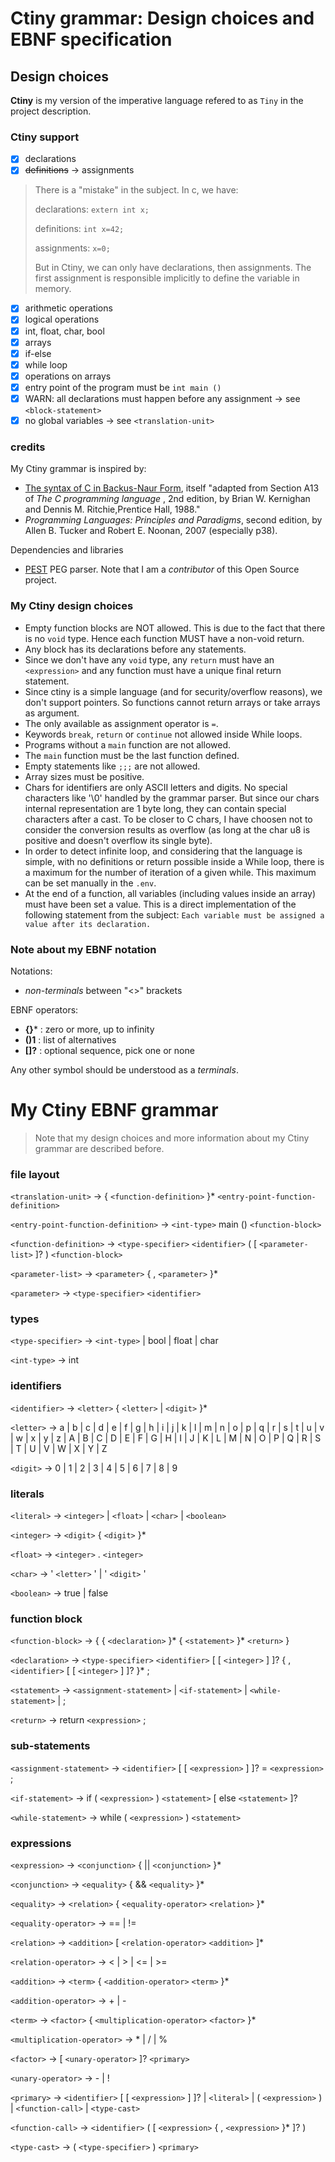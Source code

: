 # Ctiny grammar: Design choices and EBNF specification

## Design choices

**Ctiny** is my version of the imperative language refered to as `Tiny` in the project description.

### Ctiny support

* [X] declarations
* [X] ~~definitions~~ -> assignments

> There is a "mistake" in the subject. In c, we have:
>
> declarations: `extern int x;`
>
> definitions: `int x=42;`
>
> assignments: `x=0;`
>
> But in Ctiny, we can only have declarations, then assignments. The first assignment is responsible implicitly to define the variable in memory.

* [X] arithmetic operations
* [X] logical operations
* [X] int, float, char, bool
* [X] arrays
* [X] if-else
* [X] while loop
* [X] operations on arrays
* [X] entry point of the program must be `int main ()`
* [X] WARN: all declarations must happen before any assignment -> see `<block-statement>`
* [X] no global variables -> see `<translation-unit>`

### credits

My Ctiny grammar is inspired by:

* [The syntax of C in Backus-Naur Form](https://cs.wmich.edu/~gupta/teaching/cs4850/sumII06/The%20syntax%20of%20C%20in%20Backus-Naur%20form.htm), itself "adapted from Section A13 of  *The C programming language* , 2nd edition, by Brian W. Kernighan and Dennis M. Ritchie,Prentice Hall, 1988."
* *Programming Languages: Principles and Paradigms*, second edition, by Allen B. Tucker and Robert E. Noonan, 2007 (especially p38).

Dependencies and libraries

* [PEST](https://pest.rs/) PEG parser. Note that I am a *contributor* of this Open Source project.

### My Ctiny design choices

* Empty function blocks are NOT allowed. This is due to the fact that there is no `void` type. Hence each function MUST have a non-void return.
* Any block has its declarations before any statements.
* Since we don't have any `void` type, any `return` must have an `<expression>` and any function must have a unique final return statement.
* Since ctiny is a simple language (and for security/overflow reasons), we don't support pointers. So functions cannot return arrays or take arrays as argument.
* The only available as assignment operator is `=`.
* Keywords `break`, `return` or `continue` not allowed inside While loops.
* Programs without a `main` function are not allowed.
* The `main` function must be the last function defined.
* Empty statements like `;;;` are not allowed.
* Array sizes must be positive.
* Chars for identifiers are only ASCII letters and digits. No special characters like '\0' handled by the grammar parser. But since our chars internal representation are 1 byte long, they can contain special characters after a cast. To be closer to C chars, I have choosen not to consider the conversion results as overflow (as long at the char u8 is positive and doesn't overflow its single byte).
* In order to detect infinite loop, and considering that the language is simple, with no definitions or return possible inside a While loop, there is a maximum for the number of iteration of a given while. This maximum can be set manually in the `.env`.
* At the end of a function, all variables (including values inside an array) must have been set a value. This is a direct implementation of the following statement from the subject: `Each variable must be assigned a value after its declaration.`

### Note about my EBNF notation

Notations:

* *non-terminals* between "<>" brackets

EBNF operators:

+ **{}*** : zero or more, up to infinity
+ **()1** : list of alternatives
+ **[]?** : optional sequence, pick one or none

Any other symbol should be understood as a *terminals*.


# My Ctiny EBNF grammar

> Note that my design choices and more information about my Ctiny grammar are described before.

### file layout

`<translation-unit>` -> { `<function-definition>` }* `<entry-point-function-definition>`

`<entry-point-function-definition>` -> `<int-type>` main () `<function-block>`

`<function-definition>` -> `<type-specifier>` `<identifier>` ( [ `<parameter-list>` ]? ) `<function-block>`

`<parameter-list>` -> `<parameter>` { , `<parameter>` }*

`<parameter>` -> `<type-specifier>` `<identifier>`

### types

`<type-specifier>` -> `<int-type>` | bool | float | char

`<int-type>` -> int

### identifiers

`<identifier>` -> `<letter>` { `<letter>` | `<digit>` }*

`<letter>` -> a | b | c | d | e | f | g | h | i | j | k | l | m | n | o | p | q | r | s | t | u | v | w | x | y | z | A | B | C | D | E | F | G | H | I | J | K | L | M | N | O | P | Q | R | S | T | U | V | W | X | Y | Z

`<digit>` -> 0 | 1 | 2 | 3 | 4 | 5 | 6 | 7 | 8 | 9

### literals

`<literal>` -> `<integer>` | `<float>` | `<char>` | `<boolean>`

`<integer>` -> `<digit>` { `<digit>` }*

`<float>` -> `<integer>` . `<integer>`

`<char>` -> ' `<letter>` ' | ' `<digit>` '

`<boolean>` -> true | false

### function block

`<function-block>` -> { { `<declaration>` }* { `<statement>` }* `<return>` }

`<declaration>` -> `<type-specifier>` `<identifier>` [ [ `<integer>` ] ]? { , `<identifier>` [ [ `<integer>` ] ]? }* ;

`<statement>` -> `<assignment-statement>` | `<if-statement>` | `<while-statement>` | ;

`<return>` -> return `<expression>` ;

### sub-statements

`<assignment-statement>` -> `<identifier>` [ [ `<expression>` ] ]? = `<expression>` ;

`<if-statement>` -> if ( `<expression>` ) `<statement>` [ else `<statement>` ]?

`<while-statement>` -> while ( `<expression>` ) `<statement>`

### expressions

`<expression>` -> `<conjunction>` { || `<conjunction>` }*

`<conjunction>` -> `<equality>` { && `<equality>` }*

`<equality>` -> `<relation>` { `<equality-operator>` `<relation>` }*

`<equality-operator>` -> == | !=

`<relation>` -> `<addition>` [ `<relation-operator>` `<addition>` ]*

`<relation-operator>` -> < | > | <= | >=

`<addition>` -> `<term>` { `<addition-operator>` `<term>` }*

`<addition-operator>` -> + | -

`<term>` -> `<factor>` { `<multiplication-operator>` `<factor>` }*

`<multiplication-operator>` -> * | / | %

`<factor>` -> [ `<unary-operator>` ]? `<primary>`

`<unary-operator>` -> - | !

`<primary>` -> `<identifier>` [ [ `<expression>` ] ]? | `<literal>` | ( `<expression>` ) | `<function-call>` | `<type-cast>`

`<function-call>` -> `<identifier>` ( [ `<expression>` { , `<expression>` }* ]? )

`<type-cast>` -> ( `<type-specifier>` ) `<primary>`
